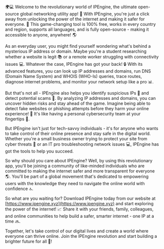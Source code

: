🌍💻 Welcome to the revolutionary world of IPEngine, the ultimate open-source global networking utility app! 🚀 With IPEngine, you're just a click away from unlocking the power of the internet and making it safer for everyone. 💪 This game-changing tool is 100% free, works in every country and region, supports all languages, and is fully open-source - making it accessible to anyone, anywhere! 🌎

As an everyday user, you might find yourself wondering what's behind a mysterious IP address or domain. Maybe you're a student researching whether a website is legit 📚 or a remote worker struggling with connectivity issues 💻. Whatever the case, IPEngine has got your back! 🔒 With its advanced features, you can look up IP addresses and domains, run DNS (Domain Name System) and WHOIS (WHO-Is) queries, trace routes, diagnose internet problems, and monitor your network setup like a pro 📊.

But that's not all - IPEngine also helps you identify suspicious IPs 👀 and detect potential scams 💸. By analyzing IP addresses and domains, you can uncover hidden risks and stay ahead of the game. Imagine being able to detect fake websites or phishing attempts before they harm your online experience! 🚫 It's like having a personal cybersecurity team at your fingertips 📱.

But IPEngine isn't just for tech-savvy individuals - it's for anyone who wants to take control of their online presence and stay safe in the digital world. Whether you're a small business owner trying to protect your site from cyber threats 🏢 or an IT pro troubleshooting network issues 💻, IPEngine has got the tools to help you succeed.

So why should you care about IPEngine? Well, by using this revolutionary app, you'll be joining a community of like-minded individuals who are committed to making the internet safer and more transparent for everyone 🌎. You'll be part of a global movement that's dedicated to empowering users with the knowledge they need to navigate the online world with confidence 🔝.

So what are you waiting for? Download IPEngine today from our website at [https://www.ipengine.xyz](https://www.ipengine.xyz) and start exploring the power of the internet! 📈 Share it with your friends, family, colleagues, and online communities to help build a safer, smarter internet - one IP at a time 🔜.

Together, let's take control of our digital lives and create a world where everyone can thrive online. Join the IPEngine revolution and start building a brighter future for all 🌟!